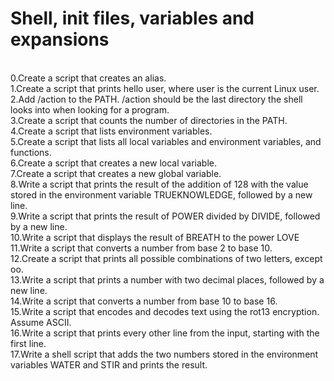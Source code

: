 <h1>Shell, init files, variables and expansions</h1>
<br>0.Create a script that creates an alias.
<br>1.Create a script that prints hello user, where user is the current Linux user.
<br>2.Add /action to the PATH. /action should be the last directory the shell looks into when looking for a program.
<br>3.Create a script that counts the number of directories in the PATH.
<br>4.Create a script that lists environment variables.
<br>5.Create a script that lists all local variables and environment variables, and functions.
<br>6.Create a script that creates a new local variable.
<br>7.Create a script that creates a new global variable.
<br>8.Write a script that prints the result of the addition of 128 with the value stored in the environment variable TRUEKNOWLEDGE, followed by a new line.
<br>9.Write a script that prints the result of POWER divided by DIVIDE, followed by a new line.
<br>10.Write a script that displays the result of BREATH to the power LOVE
<br>11.Write a script that converts a number from base 2 to base 10.
<br>12.Create a script that prints all possible combinations of two letters, except oo.
<br>13.Write a script that prints a number with two decimal places, followed by a new line.
<br>14.Write a script that converts a number from base 10 to base 16.
<br>15.Write a script that encodes and decodes text using the rot13 encryption. Assume ASCII.
<br>16.Write a script that prints every other line from the input, starting with the first line.
<br>17.Write a shell script that adds the two numbers stored in the environment variables WATER and STIR and prints the result.
